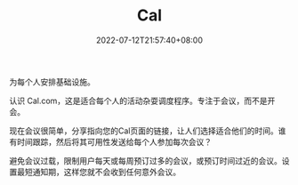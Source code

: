 ﻿---
weight: 
title: "Cal"
description: "开源计划：发送一个链接，并满足或建立一个完整的市场供人类连接。Open Source Scheduling: Send a link and meet or build an entire marketplace for humans to connect."
date: 2022-07-12T21:57:40+08:00
lastmod: 2022-07-12T16:45:40+08:00
draft: false
authors: ["june"]
featuredImage: "461.png"
link: "https://cal.com/"
tags: ["Cal","ÐéÄâ»áÒé"]
categories: ["navigation"]
navigation: ["ÐéÄâ»áÒé"]
lightgallery: true
toc: true
pinned: false
recommend: false
recommend1: false
---
为每个人安排基础设施。

认识 Cal.com，这是适合每个人的活动杂耍调度程序。专注于会议，而不是开会。

现在会议很简单，分享指向您的Cal页面的链接，让人们选择适合他们的时间。谁有时间跟踪，然后将其可用性发送给每个人参加每次会议？

避免会议过载，限制用户每天或每周预订过多的会议，或预订时间过近的会议。设置最短通知期，这样您就不会收到任何意外会议。